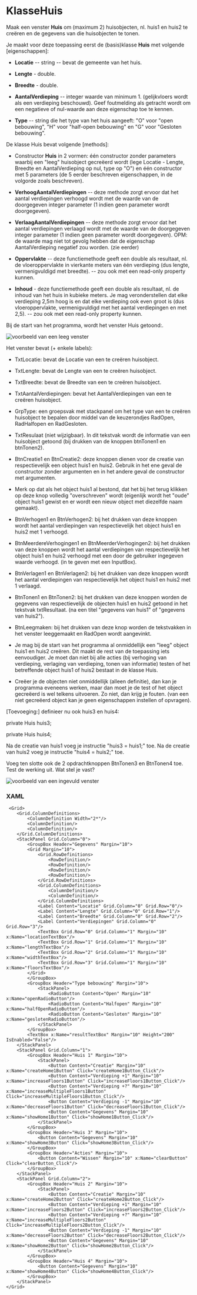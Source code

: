 # KlasseHuis

Maak een venster **Huis** om (maximum 2) huisobjecten, nl. huis1 en
huis2 te creëren en de gegevens van die huisobjecten te tonen.

Je maakt voor deze toepassing eerst de (basis)klasse **Huis** met
volgende [eigenschappen]:

-   **Locatie** -- string -- bevat de gemeente van het huis.

-   **Lengte** - double.

-   **Breedte** - double.

-   **AantalVerdieping** -- integer waarde van minimum 1. (gelijkvloers
    wordt als een verdieping beschouwd). Geef foutmelding als getracht
    wordt om een negatieve of nul-waarde aan deze eigenschap toe te
    kennen.

-   **Type** -- string die het type van het huis aangeeft: "O" voor
    "open bebouwing", "H" voor "half-open bebouwing" en "G" voor
    "Gesloten bebouwing".

De klasse Huis bevat volgende [methods]:

-   Constructor **Huis** in 2 vormen: één constructor zonder parameters
    waarbij een "leeg" huisobject gecreëerd wordt (lege Locatie -
    Lengte, Breedte en AantalVerdieping op nul, type op "O") en één
    constructor met 5 parameters (de 5 eerder beschreven eigenschappen,
    in de volgorde zoals beschreven).

-   **VerhoogAantalVerdiepingen** -- deze methode zorgt ervoor dat het
    aantal verdiepingen verhoogd wordt met de waarde van de doorgegeven
    integer parameter (1 indien geen parameter wordt doorgegeven).

-   **VerlaagAantalVerdiepingen** -- deze methode zorgt ervoor dat het
    aantal verdiepingen verlaagd wordt met de waarde van de doorgegeven
    integer parameter (1 indien geen parameter wordt doorgegeven). OPM:
    de waarde mag niet tot gevolg hebben dat de eigenschap
    AantalVerdieping negatief zou worden. (zie eerder)

-   **Oppervlakte** -- deze functiemethode geeft een double als
    resultaat, nl. de vloeroppervlakte in vierkante meters van één
    verdieping (dus lengte, vermenigvuldigd met breedte). -- zou ook met
    een read-only property kunnen.

-   **Inhoud** - deze functiemethode geeft een double als resultaat, nl.
    de inhoud van het huis in kubieke meters. Je mag veronderstellen dat
    elke verdieping 2,5m hoog is en dat elke verdieping ook even groot
    is (dus vloeroppervlakte, vermenigvuldigd met het aantal
    verdiepingen en met 2,5). -- zou ook met een read-only property
    kunnen.

Bij de start van het programma, wordt het venster Huis getoond:.

![voorbeeld van een leeg venster](./media/emptywindow.png)

Het venster bevat (+ enkele labels):

-   TxtLocatie: bevat de Locatie van een te creëren huisobject.

-   TxtLengte: bevat de Lengte van een te creëren huisobject.

-   TxtBreedte: bevat de Breedte van een te creëren huisobject.

-   TxtAantalVerdiepingen: bevat het AantalVerdiepingen van een te
    creëren huisobject.

-   GrpType: een groepsvak met stackpanel om het type van een te creëren
    huisobject te bepalen door middel van de keuzerondjes RadOpen,
    RadHalfopen en RadGesloten.

-   TxtResulaat (niet wijzigbaar). In dit tekstvak wordt de informatie
    van een huisobject getoond (bij drukken van de knoppen btnTonen1 en
    btnTonen2).

-   BtnCreatie1 en BtnCreatie2: deze knoppen dienen voor de creatie van
    respectievelijk een object huis1 en huis2. Gebruik in het ene geval
    de constructor zonder argumenten en in het andere geval de
    constructor met argumenten.

-   Merk op dat als het object huis1 al bestond, dat het bij het terug
    klikken op deze knop volledig "overschreven" wordt (eigenlijk wordt
    het "oude" object huis1 gewist en er wordt een nieuw object met
    diezelfde naam gemaakt).

-   BtnVerhogen1 en BtnVerhogen2: bij het drukken van deze knoppen wordt
    het aantal verdiepingen van respectievelijk het object huis1 en
    huis2 met 1 verhoogd.

-   BtnMeerdereVerhogingen1 en BtnMeerderVerhogingen2: bij het drukken
    van deze knoppen wordt het aantal verdiepingen van respectievelijk
    het object huis1 en huis2 verhoogd met een door de gebruiker
    ingegeven waarde verhoogd. (in te geven met een InputBox).

-   BtnVerlagen1 en BtnVerlagen2: bij het drukken van deze knoppen wordt
    het aantal verdiepingen van respectievelijk het object huis1 en
    huis2 met 1 verlaagd.

-   BtnTonen1 en BtnTonen2: bij het drukken van deze knoppen worden de
    gegevens van respectievelijk de objecten huis1 en huis2 getoond in
    het tekstvak txtResultaat. (na een titel "gegevens van huis1" of
    "gegevens van huis2").

-   BtnLeegmaken: bij het drukken van deze knop worden de tekstvakken in
    het venster leeggemaakt en RadOpen wordt aangevinkt.

-   Je mag bij de start van het programma al onmiddellijk een "leeg"
    object huis1 en huis2 creëren. Dit maakt de rest van de toepassing
    iets eenvoudiger. Je moet dan niet bij alle acties (bij verhoging
    van verdieping, verlaging van verdieping, tonen van informatie)
    testen of het betreffende object huis1 of huis2 bestaat in de klasse
    Huis.

-   Creëer je de objecten niet onmiddellijk (alleen definitie), dan kan
    je programma eveneens werken, maar dan moet je de test of het object
    gecreëerd is wel telkens uitvoeren. Zo niet, dan krijg je fouten.
    (van een niet gecreëerd object kan je geen eigenschappen instellen
    of opvragen).

[Toevoeging:] definieer nu ook huis3 en huis4:

private Huis huis3;

private Huis huis4;

Na de creatie van huis1 voeg je instructie "huis3 = huis1;" toe. Na de
creatie van huis2 voeg je instructie "huis4 = huis2;" toe.

Voeg ten slotte ook de 2 opdrachtknoppen BtnTonen3 en BtnTonen4 toe.
Test de werking uit. Wat stel je vast?

![voorbeeld van een ingevuld venster](./media/example.png)


### XAML
```
 <Grid>
    <Grid.ColumnDefinitions>
        <ColumnDefinition Width="2*"/>
        <ColumnDefinition/>
        <ColumnDefinition/>
    </Grid.ColumnDefinitions>
    <StackPanel Grid.Column="0">
        <GroupBox Header="Gegevens" Margin="10">
        <Grid Margin="10">
            <Grid.RowDefinitions>
                <RowDefinition/>
                <RowDefinition/>
                <RowDefinition/>
                <RowDefinition/>
            </Grid.RowDefinitions>
            <Grid.ColumnDefinitions>
                <ColumnDefinition/>
                <ColumnDefinition/>
            </Grid.ColumnDefinitions>
            <Label Content="Locatie" Grid.Column="0" Grid.Row="0"/>
            <Label Content="Lengte" Grid.Column="0" Grid.Row="1"/>
            <Label Content="Breedte" Grid.Column="0" Grid.Row="2"/>
            <Label Content="Verdiepingen" Grid.Column="0" Grid.Row="3"/>
            <TextBox Grid.Row="0" Grid.Column="1" Margin="10" x:Name="locationTextBox"/>
            <TextBox Grid.Row="1" Grid.Column="1" Margin="10" x:Name="lengthTextBox"/>
            <TextBox Grid.Row="2" Grid.Column="1" Margin="10" x:Name="widthTextBox"/>
            <TextBox Grid.Row="3" Grid.Column="1" Margin="10" x:Name="floorsTextBox"/>
        </Grid>
        </GroupBox>
        <GroupBox Header="Type bebouwing" Margin="10">
            <StackPanel>
                <RadioButton Content="Open" Margin="10" x:Name="openRadioButton"/>
                <RadioButton Content="Halfopen" Margin="10" x:Name="halfOpenRadioButton"/>
                <RadioButton Content="Gesloten" Margin="10" x:Name="geslotenRadioButton"/>
            </StackPanel>
        </GroupBox>
        <TextBox x:Name="resultTextBox" Margin="10" Height="200" IsEnabled="False"/>
    </StackPanel>
    <StackPanel Grid.Column="1">
        <GroupBox Header="Huis 1" Margin="10">
            <StackPanel>
                <Button Content="Creatie" Margin="10" x:Name="createHome1Button" Click="createHome1Button_Click"/>
                <Button Content="Verdieping +1" Margin="10" x:Name="increaseFloors1Button" Click="increaseFloors1Button_Click"/>
                <Button Content="Verdieping +?" Margin="10" x:Name="increaseMultipleFloors1Button" Click="increaseMultipleFloors1Button_Click"/>
                <Button Content="Verdieping -1" Margin="10" x:Name="decreaseFloors1Button" Click="decreaseFloors1Button_Click"/>
                <Button Content="Gegevens" Margin="10" x:Name="showHome1Button" Click="showHome1Button_Click"/>
            </StackPanel>
        </GroupBox>
        <GroupBox Header="Huis 3" Margin="10">
            <Button Content="Gegevens" Margin="10" x:Name="showHome3Button" Click="showHome3Button_Click"/>
        </GroupBox>
        <GroupBox Header="Acties" Margin="10">
            <Button Content="Wissen" Margin="10" x:Name="clearButton" Click="clearButton_Click"/>
        </GroupBox>
    </StackPanel>
    <StackPanel Grid.Column="2">
        <GroupBox Header="Huis 2" Margin="10">
            <StackPanel>
                <Button Content="Creatie" Margin="10" x:Name="createHome2Button" Click="createHome2Button_Click"/>
                <Button Content="Verdieping +1" Margin="10" x:Name="increaseFloors2Button" Click="increaseFloors2Button_Click"/>
                <Button Content="Verdieping +?" Margin="10" x:Name="increaseMultipleFloors2Button" Click="increaseMultipleFloors2Button_Click"/>
                <Button Content="Verdieping -1" Margin="10" x:Name="decreaseFloors2Button" Click="decreaseFloors2Button_Click"/>
                <Button Content="Gegevens" Margin="10" x:Name="showHome2Button" Click="showHome2Button_Click"/>
            </StackPanel>
        </GroupBox>
        <GroupBox Header="Huis 4" Margin="10">
            <Button Content="Gegevens" Margin="10"  x:Name="showHome4Button" Click="showHome4Button_Click"/>
        </GroupBox>
    </StackPanel>
</Grid>

```